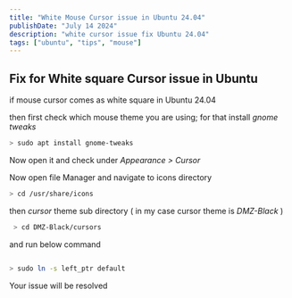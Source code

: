 ```yaml
---
title: "White Mouse Cursor issue in Ubuntu 24.04"
publishDate: "July 14 2024"
description: "white cursor issue fix Ubuntu 24.04"
tags: ["ubuntu", "tips", "mouse"]
---
```


## Fix for White square Cursor issue in Ubuntu

if mouse cursor comes as white square in Ubuntu 24.04

then first check which mouse theme you are using; for that install _gnome tweaks_

```sh
> sudo apt install gnome-tweaks

```

Now open it and check under _Appearance > Cursor_

Now open file Manager and navigate to icons directory

```sh
> cd /usr/share/icons
```

then _cursor_ theme sub directory ( in my case cursor theme is _DMZ-Black_ )

```sh
 > cd DMZ-Black/cursors
 ```

and run below command

```sh

> sudo ln -s left_ptr default

```

Your issue will be resolved
